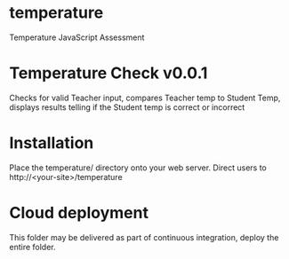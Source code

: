 # temperature
Temperature JavaScript Assessment

# Temperature Check v0.0.1

Checks for valid Teacher input, compares Teacher temp to Student Temp, displays results telling if the Student temp is correct or incorrect

# Installation

Place the temperature/ directory onto your web server. Direct users to http://&lt;your-site&gt;/temperature

# Cloud deployment

This folder may be delivered as part of continuous integration, deploy the entire folder.
